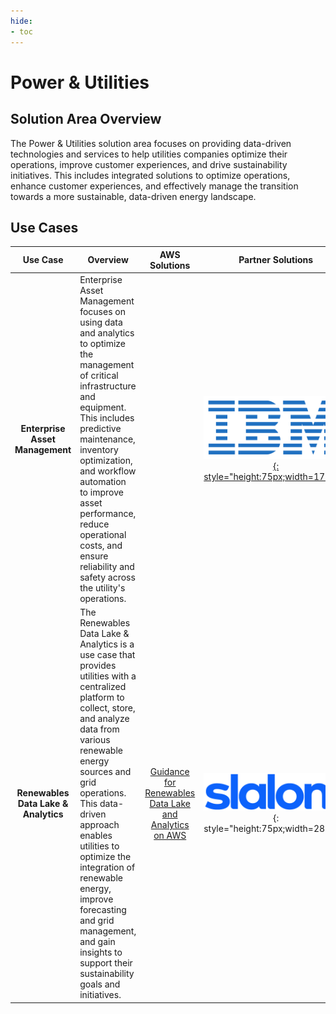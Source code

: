 ```yaml
---
hide:
- toc
---
```


# Power & Utilities

## Solution Area Overview
The Power & Utilities solution area focuses on providing data-driven technologies and services to help utilities companies optimize their operations, improve customer experiences, and drive sustainability initiatives. This includes integrated solutions to optimize operations, enhance customer experiences, and effectively manage the transition towards a more sustainable, data-driven energy landscape.
 
## Use Cases

| Use Case | Overview | AWS Solutions | Partner Solutions |
| :---: | --- | :---: | :---: |
| **Enterprise Asset Management** | Enterprise Asset Management focuses on using data and analytics to optimize the management of critical infrastructure and equipment. This includes predictive maintenance, inventory optimization, and workflow automation to improve asset performance, reduce operational costs, and ensure reliability and safety across the utility's operations. | | [![ibm](./ibm-logo.png){: style="height:75px;width=172px"}](https://catalog.us-east-1.prod.workshops.aws/workshops/78554b88-0cd8-45a1-b9ee-2c1078aa6995/en-US) |
| **Renewables Data Lake & Analytics** | The Renewables Data Lake & Analytics is a use case that provides utilities with a centralized platform to collect, store, and analyze data from various renewable energy sources and grid operations. This data-driven approach enables utilities to optimize the integration of renewable energy, improve forecasting and grid management, and gain insights to support their sustainability goals and initiatives. | [Guidance for Renewables Data Lake and Analytics on AWS](https://aws.amazon.com/solutions/guidance/renewables-data-lake-and-analytics-on-aws/?did=sl_card&trk=sl_card) | ![slalom](./slalom-logo.png){: style="height:75px;width=288px"} |
